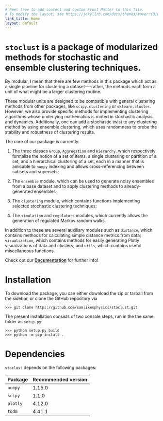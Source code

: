 ```yaml
---
# Feel free to add content and custom Front Matter to this file.
# To modify the layout, see https://jekyllrb.com/docs/themes/#overriding-theme-defaults
link_title: Home
layout: default
---
```


# `stoclust` is a package of modularized methods for stochastic and ensemble clustering techniques. 

By modular, I mean that there are few methods in this package which act as a single pipeline for clustering a dataset–––rather, the methods each form a unit of what might be a larger clustering routine.

These modular units are designed to be compatible with general clustering methods from
other packages, like `scipy.clustering` or `sklearn.cluster`. However, we also provide
specific methods for implementing clustering algorithms whose underlying mathematics
is rooted in stochastic analysis and dynamics. Additionally, one can add a stochastic
twist to any clustering method by using ensemble clustering, which uses randomness to
probe the stability and robustness of clustering results.

The core of our package is currently:

1. The three classes `Group`, `Aggregation` and `Hierarchy`, which respectively
formalize the notion of a set of items, a single clustering or partition of a set, and a
hierarchical clustering of a set, each in a manner that is amicable to `numpy` indexing
and allows cross-referencing between subsets and supersets;

2. The `ensemble` module, which can be used to generate noisy ensembles from a base
dataset and to apply clustering methods to already-generated ensembles

3. The `clustering` module, which contains functions implementing selected
stochastic clustering techniques;

4. The `simulation` and `regulators` modules, which currently allows the generation
of regulated Markov random walks.

In addition to these are several auxiliary modules such as
`distance`, which contains methods for calculating simple distance metrics from data;
`visualization`, which contains methods for easily generating Plotly visualizations
of data and clusters; and
`utils`, which contains useful miscellaneous functions.

Check out our [**Documentation**](/stoclust/docs/) for further info!

# Installation

To download the package, you can either download the 
zip or tarball from the sidebar, or clone the GitHub repository via

```
>>> git clone https://github.com/samlikesphysics/stoclust.git
```

The present installation consists of two console steps, run in the the same folder as `setup.py`:

```
>>> python setup.py build
>>> python -m pip install .
```

# Dependencies

`stoclust` depends on the following packages:

| Package | Recommended version |
| ------- | ------------------- |
| `numpy` | 1.15.0              |
| `scipy` | 1.1.0               |
| `plotly`| 4.12.0              |
| `tqdm`  | 4.41.1              |
